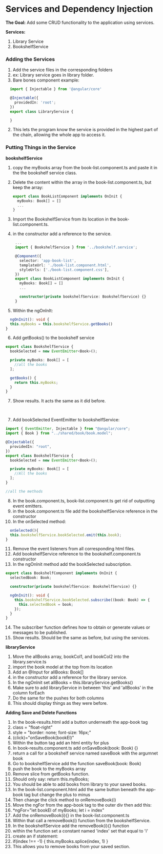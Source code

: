 # Services and Dependency Injection

**The Goal:** Add some CRUD functionality to the application using services.

**Services:**

1. Library Service
2. BookshelfService

### Adding the Services

1. Add the service files in the corresponding folders
1. ex: Library service goes in library folder.
1. Bare bones component example:

```typescript
  import { Injectable } from '@angular/core'

  @Injectable({
    providedIn: 'root';
  })
  export class LibraryService {

  }
```

2. This lets the program know the service is provided in the highest part of the chain, allowing the whole app to access it.

### Putting Things in the Service

**bookshelfService**

1. copy the myBooks array from the book-list.component.ts and paste it in the the bookshelf service class.
2. Delete the content within the array in the book-list.component.ts, but keep the array:
   ```typescript
   export class BookListComponent implements OnInit {
     myBooks: Book[] = []
     ...
   }

   ```
3. Import the BookshelfService from its location in the book-list.component.ts.
4. in the constructor add a reference to the service.

   ```typescript
    ...
    import { BookshelfService } from '../bookshelf.service';

    @Component({
      selector: 'app-book-list',
      templateUrl: './book-list.component.html',
      styleUrls: ['./book-list.component.css'],
    })
    export class BookListComponent implements OnInit {
      myBooks: Book[] = []
      ...

      constructor(private bookshelfService: BookshelfService) {}
    }
   ```

5. Within the ngOnInIt:

```typescript
  ngOnInit(): void {
  this.myBooks = this.bookshelfService.getBooks()
}
```

6. Add getBooks() to the bookshelf service

```typescript
export class BookshelfService {
  bookSelected = new EventEmitter<Book>();

  private myBooks: Book[] = [
    //all the books
  ];

  getBooks() {
    return this.myBooks;
  }
}
```

7. Show results. It acts the same as it did before.

<br>

7. Add bookSelected EventEmitter to bookshelfService:

```typescript
import { EventEmitter, Injectable } from "@angular/core";
import { Book } from "../shared/book/book.model";

@Injectable({
  providedIn: "root",
})
export class BookshelfService {
  bookSelected = new EventEmitter<Book>();

  private myBooks: Book[] = [
    //All the books
  ];
}

//all the methods
```

8. In the book.component.ts, book-list.component.ts get rid of outputting event emitters.
9. in the book.component.ts file add the bookshelfService reference in the constructor
10. In the onSelected method:

```typescript
  onSelected(){
  this.bookshelfService.bookSelected.emit(this.book);
}
```

11. Remove the event listeners from all corresponding html files.
12. Add bookshelfService reference to the bookshelf.component.ts constructor
13. In the ngOnInit method add the bookSelected subscription.

```typescript
export class BookshelfComponent implements OnInit {
  selectedBook: Book;

  constructor(private bookshelfService: BookshelfService) {}

  ngOnInit(): void {
    this.bookshelfService.bookSelected.subscribe((book: Book) => {
      this.selectedBook = book;
    });
  }
}
```

14. The subscriber function defines how to obtain or generate values or messages to be published.
15. Show results. Should be the same as before, but using the services.

**libraryService**

1. Move the allBooks array, bookCol1, and bookCol2 into the library.service.ts
2. import the book model at the top from its location
3. Add an @Input for allBooks: Book[]
4. in the constructor add a reference for the library service.
5. In the ngOnInit set allBooks = this.libraryService.getBooks()
6. Make sure to add libraryService in between 'this' and 'allBooks' in the column forEach
7. Do the same for the pushes for both columns
8. This should display things as they were before.

**Adding Save and Delete Functions**

1. In the book-results.html add a button underneath the app-book tag
1. class = "float-right"
1. style = "border: none; font-size: 16px;"
1. (click)="onSaveBook(bookEl)"
1. Within the button tag add an html entity for plus
1. In book-results.component.ts add onSaveBook(book: Book) {}
1. return a call for a bookshelf service named saveBook with the argumnet book
1. Go to bookshelfService add the function saveBook(book: Book)
1. push the book to the myBooks array
1. Remove slice from getBooks function.
1. Should only say: return this.myBooks;
1. You should be able to add books from library to your saved books.
1. In the book-list.component.html add the same button beneath the app-book tag but change the plus to minus
1. Then change the click method to onRemoveBook(i)
1. Move the ngFor from the app-book tag to the outer div then add this:
1. \*ngFor="let bookEl of myBooks; let i = index"
1. Add the onRemoveBook(i){} in the book-list.component.ts
1. Within that call a removeBook(i) function from the bookshelfService.
1. In the bookshelfService add the removeBook(i){} function
1. within the function set a constant named 'index' set that equal to 'i'
1. create an if statement:
1. if(index !== -1) {
   this.myBooks.splice(index, 1)
   }
1. This allows you to remove books from your saved section.
